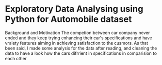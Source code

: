 # Exploratory Data Analysing using Python for Automobile dataset

Background and Motivation
 The competion between car company never ended and they keep trying enhancing their car's specifications and have vraiety features aiming in achieving satisfaction to the cusmors.
As that been said, I made some analysis for the data after reading, and cleaning the data to have a look how the cars difrrient in specifications in comparision to each other
